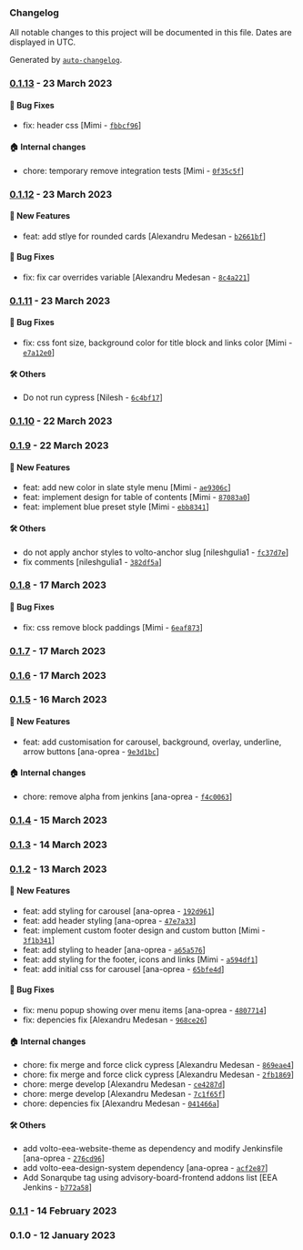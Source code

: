### Changelog

All notable changes to this project will be documented in this file. Dates are displayed in UTC.

Generated by [`auto-changelog`](https://github.com/CookPete/auto-changelog).

### [0.1.13](https://github.com/eea/volto-climate-advisory-board-policy/compare/0.1.12...0.1.13) - 23 March 2023

#### :bug: Bug Fixes

- fix: header css [Mimi - [`fbbcf96`](https://github.com/eea/volto-climate-advisory-board-policy/commit/fbbcf964126ec953b6207bd2434a0d05af3f09d0)]

#### :house: Internal changes

- chore: temporary remove integration tests [Mimi - [`0f35c5f`](https://github.com/eea/volto-climate-advisory-board-policy/commit/0f35c5f251ef677284a520f9a8e515f61faf53ef)]

### [0.1.12](https://github.com/eea/volto-climate-advisory-board-policy/compare/0.1.11...0.1.12) - 23 March 2023

#### :rocket: New Features

- feat: add stlye for rounded cards [Alexandru Medesan - [`b2661bf`](https://github.com/eea/volto-climate-advisory-board-policy/commit/b2661bf0d71b403892ff97d1944e3f7f5d055134)]

#### :bug: Bug Fixes

- fix: fix car overrides variable [Alexandru Medesan - [`8c4a221`](https://github.com/eea/volto-climate-advisory-board-policy/commit/8c4a2212bfd6be0d0dba34816d9351bd586d761a)]

### [0.1.11](https://github.com/eea/volto-climate-advisory-board-policy/compare/0.1.10...0.1.11) - 23 March 2023

#### :bug: Bug Fixes

- fix: css font size, background color for title block and links color [Mimi - [`e7a12e0`](https://github.com/eea/volto-climate-advisory-board-policy/commit/e7a12e06eb7c01bad237792c938a6cec08da8015)]

#### :hammer_and_wrench: Others

- Do not run cypress [Nilesh - [`6c4bf17`](https://github.com/eea/volto-climate-advisory-board-policy/commit/6c4bf17a89c77180a023fe5541b76f5f054067f5)]
### [0.1.10](https://github.com/eea/volto-climate-advisory-board-policy/compare/0.1.9...0.1.10) - 22 March 2023

### [0.1.9](https://github.com/eea/volto-climate-advisory-board-policy/compare/0.1.8...0.1.9) - 22 March 2023

#### :rocket: New Features

- feat: add new color in slate style menu [Mimi - [`ae9306c`](https://github.com/eea/volto-climate-advisory-board-policy/commit/ae9306cb6fce53a0a1f0d2bcec359aee6dc2ee45)]
- feat: implement design for table of contents [Mimi - [`87083a0`](https://github.com/eea/volto-climate-advisory-board-policy/commit/87083a070fd0acfeda6814e1f1d32ffaff55912f)]
- feat: implement blue preset style [Mimi - [`ebb8341`](https://github.com/eea/volto-climate-advisory-board-policy/commit/ebb8341633568d5397ea1d626461c9153a484cca)]

#### :hammer_and_wrench: Others

- do not apply anchor styles to volto-anchor slug [nileshgulia1 - [`fc37d7e`](https://github.com/eea/volto-climate-advisory-board-policy/commit/fc37d7e57f301043b93d0a9e35e6c7cdd63c9f93)]
- fix comments [nileshgulia1 - [`382df5a`](https://github.com/eea/volto-climate-advisory-board-policy/commit/382df5a7dec52099e7f266c9bb432e64fbb12d2d)]
### [0.1.8](https://github.com/eea/volto-climate-advisory-board-policy/compare/0.1.7...0.1.8) - 17 March 2023

#### :bug: Bug Fixes

- fix: css remove block paddings [Mimi - [`6eaf873`](https://github.com/eea/volto-climate-advisory-board-policy/commit/6eaf8731c396f830e86cb101cd0e8fd901b1797c)]

### [0.1.7](https://github.com/eea/volto-climate-advisory-board-policy/compare/0.1.6...0.1.7) - 17 March 2023

### [0.1.6](https://github.com/eea/volto-climate-advisory-board-policy/compare/0.1.5...0.1.6) - 17 March 2023

### [0.1.5](https://github.com/eea/volto-climate-advisory-board-policy/compare/0.1.4...0.1.5) - 16 March 2023

#### :rocket: New Features

- feat: add customisation for carousel, background, overlay, underline, arrow buttons [ana-oprea - [`9e3d1bc`](https://github.com/eea/volto-climate-advisory-board-policy/commit/9e3d1bc456c86c909629fef67fceb51f73a155d0)]

#### :house: Internal changes

- chore: remove alpha from jenkins [ana-oprea - [`f4c0063`](https://github.com/eea/volto-climate-advisory-board-policy/commit/f4c0063dfedde0ef10936e589e6ec795c0d5e88d)]

### [0.1.4](https://github.com/eea/volto-climate-advisory-board-policy/compare/0.1.3...0.1.4) - 15 March 2023

### [0.1.3](https://github.com/eea/volto-climate-advisory-board-policy/compare/0.1.2...0.1.3) - 14 March 2023

### [0.1.2](https://github.com/eea/volto-climate-advisory-board-policy/compare/0.1.1...0.1.2) - 13 March 2023

#### :rocket: New Features

- feat: add styling for carousel [ana-oprea - [`192d961`](https://github.com/eea/volto-climate-advisory-board-policy/commit/192d96170057a82d5de6734844fd95ddf299d67e)]
- feat: add header styling [ana-oprea - [`47e7a33`](https://github.com/eea/volto-climate-advisory-board-policy/commit/47e7a33f01d8c1a985f2032bcfd8c3210eb2abed)]
- feat: implement custom footer design and custom button [Mimi - [`3f1b341`](https://github.com/eea/volto-climate-advisory-board-policy/commit/3f1b341fa2515c263a841ed6d4e6e36801003dc5)]
- feat: add styling to header [ana-oprea - [`a65a576`](https://github.com/eea/volto-climate-advisory-board-policy/commit/a65a5762b4c20edd0c7970566ed618604557aee3)]
- feat: add styling for the footer, icons and links [Mimi - [`a594df1`](https://github.com/eea/volto-climate-advisory-board-policy/commit/a594df1a863b68079f09d160afa2cdba6955e4a1)]
- feat: add initial css for carousel [ana-oprea - [`65bfe4d`](https://github.com/eea/volto-climate-advisory-board-policy/commit/65bfe4d6185998150895b57b5465ed209ef04c51)]

#### :bug: Bug Fixes

- fix: menu popup showing over menu items [ana-oprea - [`4807714`](https://github.com/eea/volto-climate-advisory-board-policy/commit/4807714129d7aec98c43689b7fb5044815d0eea5)]
- fix: depencies fix [Alexandru Medesan - [`968ce26`](https://github.com/eea/volto-climate-advisory-board-policy/commit/968ce265370395657ae97f3835c3267002f96f69)]

#### :house: Internal changes

- chore: fix merge and force click cypress [Alexandru Medesan - [`869eae4`](https://github.com/eea/volto-climate-advisory-board-policy/commit/869eae452281810d03d78da12fd0f83e3363400c)]
- chore: fix merge and force click cypress [Alexandru Medesan - [`2fb1869`](https://github.com/eea/volto-climate-advisory-board-policy/commit/2fb186960ae3e65c91a5807546725d69aeaf14de)]
- chore: merge develop [Alexandru Medesan - [`ce4287d`](https://github.com/eea/volto-climate-advisory-board-policy/commit/ce4287dec32c5f3822ab04ddda1ca47f181d7394)]
- chore: merge develop [Alexandru Medesan - [`7c1f65f`](https://github.com/eea/volto-climate-advisory-board-policy/commit/7c1f65f79f96faae4d0833e14612ebf74e779746)]
- chore: depencies fix [Alexandru Medesan - [`041466a`](https://github.com/eea/volto-climate-advisory-board-policy/commit/041466a083752cfef17cca7e6da05212a5f32351)]

#### :hammer_and_wrench: Others

- add volto-eea-website-theme as dependency and modify Jenkinsfile [ana-oprea - [`276cd96`](https://github.com/eea/volto-climate-advisory-board-policy/commit/276cd96995367fd46b6efa8a56aaa820b4cd8b02)]
- add volto-eea-design-system dependency [ana-oprea - [`acf2e87`](https://github.com/eea/volto-climate-advisory-board-policy/commit/acf2e8749fd0eed669dcd382524a89f21e9a0ea9)]
- Add Sonarqube tag using advisory-board-frontend addons list [EEA Jenkins - [`b772a58`](https://github.com/eea/volto-climate-advisory-board-policy/commit/b772a58dfa332069be312bc83495d5a6fcf9cd94)]
### [0.1.1](https://github.com/eea/volto-climate-advisory-board-policy/compare/0.1.0...0.1.1) - 14 February 2023

### 0.1.0 - 12 January 2023
